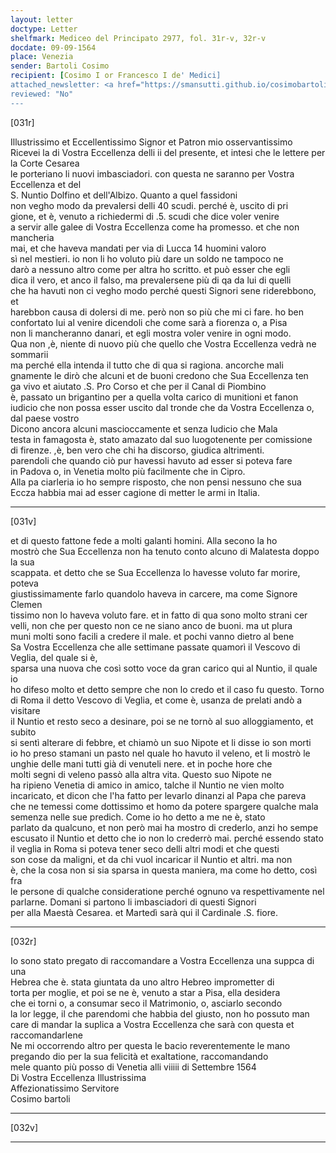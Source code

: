 ```yaml
---
layout: letter
doctype: Letter
shelfmark: Mediceo del Principato 2977, fol. 31r-v, 32r-v
docdate: 09-09-1564
place: Venezia
sender: Bartoli Cosimo
recipient: [Cosimo I or Francesco I de' Medici]
attached_newsletter: <a href="https://smansutti.github.io/cosimobartoli/texts/3079_086/">3079_086</a>
reviewed: "No"
---
```


[031r]  
  
  
Illustrissimo et Eccellentissimo Signor et Patron mio osservantissimo  
Ricevei la di Vostra Eccellenza delli ii del presente, et intesi che le lettere per la Corte Cesarea  
le porteriano li nuovi imbasciadori. con questa ne saranno per Vostra Eccellenza et del  
S. Nuntio Dolfino et dell'Albizo. Quanto a quel fassidoni  
non vegho modo da prevalersi delli 40 scudi. perché è, uscito di pri  
gione, et è, venuto a richiedermi di .5. scudi che dice voler venire  
a servir alle galee di Vostra Eccellenza come ha promesso. et che non mancheria  
mai, et che haveva mandati per via di Lucca 14 huomini valoro  
sì nel mestieri. io non li ho voluto più dare un soldo ne tampoco ne  
darò a nessuno altro come per altra ho scritto. et può esser che egli  
dica il vero, et anco il falso, ma prevalersene più di qa da lui di quelli  
che ha havuti non ci vegho modo perché questi Signori sene riderebbono, et  
harebbon causa di dolersi di me. però non so più che mi ci fare. ho ben  
confortato lui al venire dicendoli che come sarà a fiorenza o, a Pisa  
non li mancheranno danari, et egli mostra voler venire in ogni modo.  
Qua non ,è, niente di nuovo più che quello che Vostra Eccellenza vedrà ne sommarii  
ma perché ella intenda il tutto che di qua si ragiona. ancorche mali  
gnamente le dirò che alcuni et de buoni credono che Sua Eccellenza ten  
ga vivo et aiutato .S. Pro Corso et che per il Canal di Piombino  
è, passato un brigantino per a quella volta carico di munitioni et fanon  
iudicio che non possa esser uscito dal tronde che da Vostra Eccellenza o, dal paese vostro  
Dicono ancora alcuni mascioccamente et senza Iudicio che Mala  
testa in famagosta è, stato amazato dal suo luogotenente per comissione  
di firenze. ,è, ben vero che chi ha discorso, giudica altrimenti.  
parendoli che quando ciò pur havessi havuto ad esser si poteva fare  
in Padova o, in Venetia molto più facilmente che in Cipro.  
Alla pa ciarleria io ho sempre risposto, che non pensi nessuno che sua  
Eccza habbia mai ad esser cagione di metter le armi in Italia.  
  
---  

[031v]  
  
  
et di questo fattone fede a molti galanti homini. Alla secono la ho  
mostrò che Sua Eccellenza non ha tenuto conto alcuno di Malatesta doppo la sua  
scappata. et detto che se Sua Eccellenza lo havesse voluto far morire, poteva  
giustissimamente farlo quandolo haveva in carcere, ma come Signore Clemen  
tissimo non lo haveva voluto fare. et in fatto di qua sono molto strani cer  
velli, non che per questo non ce ne siano anco de buoni. ma ut plura  
muni molti sono facili a credere il male. et pochi vanno dietro al bene  
Sa Vostra Eccellenza che alle settimane passate quamorì il Vescovo di Veglia, del quale si è,  
sparsa una nuova che così sotto voce da gran carico qui al Nuntio, il quale io  
ho difeso molto et detto sempre che non lo credo et il caso fu questo. Torno  
di Roma il detto Vescovo di Veglia, et come è, usanza de prelati andò a visitare  
il Nuntio et resto seco a desinare, poi se ne tornò al suo alloggiamento, et subito  
si sentì alterare di febbre, et chiamò un suo Nipote et li disse io son morti  
io ho preso stamani un pasto nel quale ho havuto il veleno, et li mostrò le  
unghie delle mani tutti già di venuteli nere. et in poche hore che  
molti segni di veleno passò alla altra vita. Questo suo Nipote ne  
ha ripieno Venetia di amico in amico, talche il Nuntio ne vien molto  
incaricato, et dicon che l'ha fatto per levarlo dinanzi al Papa che pareva  
che ne temessi come dottissimo et homo da potere spargere qualche mala  
semenza nelle sue predich. Come io ho detto a me ne è, stato  
parlato da qualcuno, et non però mai ha mostro di crederlo, anzi ho sempe  
escusato il Nuntio et detto che io non lo crederrò mai. perché essendo stato  
il veglia in Roma si poteva tener seco delli altri modi et che questi  
son cose da maligni, et da chi vuol incaricar il Nuntio et altri. ma non  
è, che la cosa non si sia sparsa in questa maniera, ma come ho detto, così fra  
le persone di qualche consideratione perché ognuno va respettivamente nel  
parlarne. Domani si partono li imbasciadori di questi Signori  
per alla Maestà Cesarea. et Martedì sarà qui il Cardinale .S. fiore.  
  
---  

[032r]  
  
  
Io sono stato pregato di raccomandare a Vostra Eccellenza una suppca di una  
Hebrea che è. stata giuntata da uno altro Hebreo imprometter di  
torta per moglie, et poi se ne è, venuto a star a Pisa, ella desidera  
che ei torni o, a consumar seco il Matrimonio, o, asciarlo secondo  
la lor legge, il che parendomi che habbia del giusto, non ho possuto man  
care di mandar la suplica a Vostra Eccellenza che sarà con questa et raccomandarlene  
Ne mi occorrendo altro per questa le bacio reverentemente le mano  
pregando dio per la sua felicità et exaltatione, raccomandando  
mele quanto più posso di Venetia alli viiiii di Settembre 1564  
Di Vostra Eccellenza Illustrissima  
Affezionatissimo Servitore  
Cosimo bartoli  
  
---  

[032v]  
  
  
  
---  

